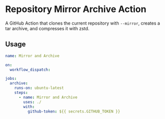 # Repository Mirror Archive Action

A GitHub Action that clones the current repository with `--mirror`, creates a tar archive, and compresses it with zstd.

## Usage

```yaml
name: Mirror and Archive

on:
  workflow_dispatch:

jobs:
  archive:
    runs-on: ubuntu-latest
    steps:
      - name: Mirror and Archive
        uses: ./
        with:
          github-token: ${{ secrets.GITHUB_TOKEN }}